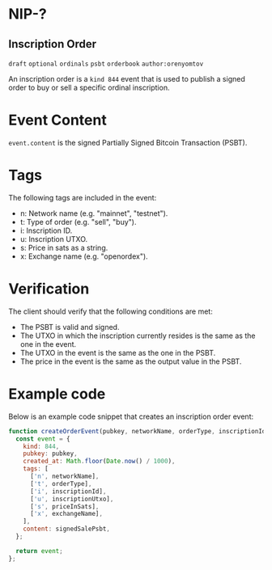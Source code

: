# NIP-?

## Inscription Order
`draft` `optional` `ordinals` `psbt` `orderbook` `author:orenyomtov`

An inscription order is a `kind 844` event that is used to publish a signed order to buy or sell a specific ordinal inscription.

# Event Content

`event.content` is the signed Partially Signed Bitcoin Transaction (PSBT).

# Tags
The following tags are included in the event:

* n: Network name (e.g. "mainnet", "testnet").
* t: Type of order (e.g. "sell", "buy").
* i: Inscription ID.
* u: Inscription UTXO.
* s: Price in sats as a string.
* x: Exchange name (e.g. "openordex").

# Verification
The client should verify that the following conditions are met:
* The PSBT is valid and signed.
* The UTXO in which the inscription currently resides is the same as the one in the event.
* The UTXO in the event is the same as the one in the PSBT.
* The price in the event is the same as the output value in the PSBT.

# Example code
Below is an example code snippet that creates an inscription order event:

```js
function createOrderEvent(pubkey, networkName, orderType, inscriptionId, inscriptionUtxo, priceInSats, exchangeName, signedSalePsbt) {
  const event = {
    kind: 844,
    pubkey: pubkey,
    created_at: Math.floor(Date.now() / 1000),
    tags: [
      ['n', networkName],
      ['t', orderType],
      ['i', inscriptionId],
      ['u', inscriptionUtxo],
      ['s', priceInSats],
      ['x', exchangeName],
    ],
    content: signedSalePsbt,
  };

  return event;
};
